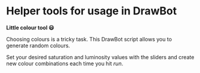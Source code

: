 # Helper tools for usage in DrawBot
**Little colour tool 😃**

Choosing colours is a tricky task. This DrawBot script allows you to generate random colours. 

Set your desired saturation and luminosity values with the sliders and create new colour combinations each time you hit _run_. 
